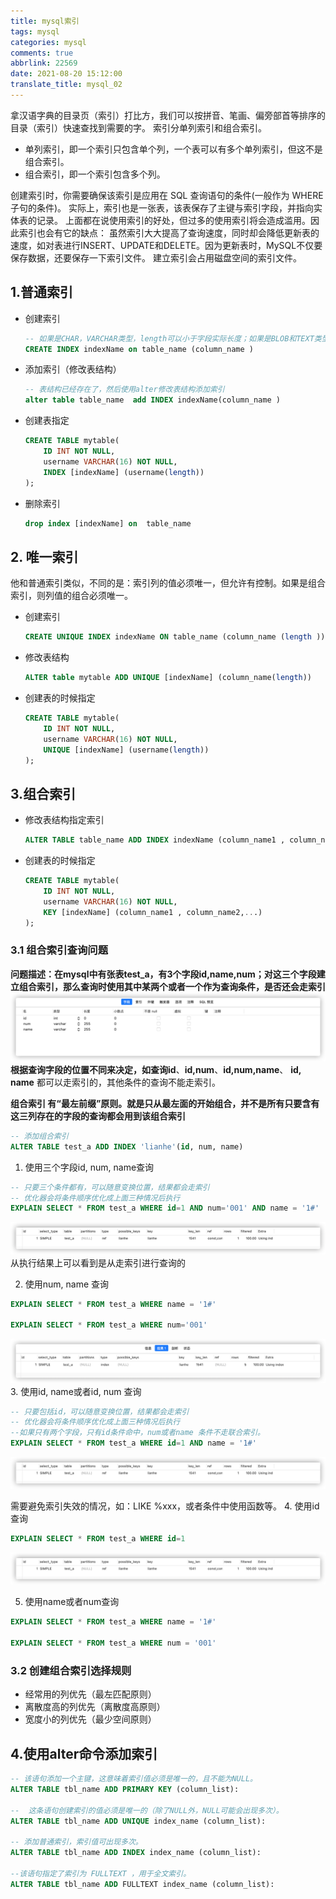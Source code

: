 ```yaml
---
title: mysql索引
tags: mysql
categories: mysql
comments: true
abbrlink: 22569
date: 2021-08-20 15:12:00
translate_title: mysql_02
---
```

拿汉语字典的目录页（索引）打比方，我们可以按拼音、笔画、偏旁部首等排序的目录（索引）快速查找到需要的字。
索引分单列索引和组合索引。
- 单列索引，即一个索引只包含单个列，一个表可以有多个单列索引，但这不是组合索引。 
- 组合索引，即一个索引包含多个列。

创建索引时，你需要确保该索引是应用在 SQL 查询语句的条件(一般作为 WHERE 子句的条件)。
实际上，索引也是一张表，该表保存了主键与索引字段，并指向实体表的记录。
上面都在说使用索引的好处，但过多的使用索引将会造成滥用。因此索引也会有它的缺点：
虽然索引大大提高了查询速度，同时却会降低更新表的速度，如对表进行INSERT、UPDATE和DELETE。因为更新表时，MySQL不仅要保存数据，还要保存一下索引文件。
建立索引会占用磁盘空间的索引文件。

## 1.普通索引
- 创建索引
    ```sql
    -- 如果是CHAR，VARCHAR类型，length可以小于字段实际长度；如果是BLOB和TEXT类型，必须指定 length。
    CREATE INDEX indexName on table_name (column_name )
    ```
- 添加索引（修改表结构）
    ```sql
    -- 表结构已经存在了，然后使用alter修改表结构添加索引
    alter table table_name  add INDEX indexName(column_name )
    ```
- 创建表指定
    ```sql
    CREATE TABLE mytable(  
        ID INT NOT NULL,   
        username VARCHAR(16) NOT NULL,  
        INDEX [indexName] (username(length))  
    ); 
    ```
- 删除索引
    ```sql
    drop index [indexName] on  table_name 
    ```
  
## 2. 唯一索引
他和普通索引类似，不同的是：索引列的值必须唯一，但允许有控制。如果是组合索引，则列值的组合必须唯一。
- 创建索引
    ```sql
    CREATE UNIQUE INDEX indexName ON table_name (column_name (length ))
    ```
  
- 修改表结构
    ```sql
    ALTER table mytable ADD UNIQUE [indexName] (column_name(length))
    ```
  
- 创建表的时候指定
    ```sql
    CREATE TABLE mytable(  
        ID INT NOT NULL,   
        username VARCHAR(16) NOT NULL,  
        UNIQUE [indexName] (username(length))  
    );
    ```
## 3.组合索引
- 修改表结构指定索引
    ```sql
    ALTER TABLE table_name ADD INDEX indexName (column_name1 , column_name2,...)
    ```
- 创建表的时候指定
    ```sql
    CREATE TABLE mytable(  
        ID INT NOT NULL,   
        username VARCHAR(16) NOT NULL,  
        KEY [indexName] (column_name1 , column_name2,...)  
    );
    ```
### 3.1 组合索引查询问题
**问题描述：**在mysql中有张表test_a，有3个字段id,name,num；对这三个字段建立组合索引，那么查询时使用其中某两个或者一个作为查询条件，是否还会走索引
![表结构](./mysql-index/01.png)
根据查询字段的位置不同来决定，如查询**id**、**id,num**、**id,num,name**、 **id, name** 都可以走索引的，其他条件的查询不能走索引。

**组合索引 有“最左前缀”原则。就是只从最左面的开始组合，并不是所有只要含有这三列存在的字段的查询都会用到该组合索引**
```sql
-- 添加组合索引
ALTER TABLE test_a ADD INDEX 'lianhe'(id, num, name)
```
1. 使用三个字段id, num, name查询
```sql
-- 只要三个条件都有，可以随意变换位置，结果都会走索引
-- 优化器会将条件顺序优化成上面三种情况后执行
EXPLAIN SELECT * FROM test_a WHERE id=1 AND num='001' AND name = '1#'
```
![使用三个字段id, num, name查询](./mysql-index/02.png)
从执行结果上可以看到是从走索引进行查询的

2. 使用num, name 查询
```sql
EXPLAIN SELECT * FROM test_a WHERE name = '1#'

EXPLAIN SELECT * FROM test_a WHERE num='001' 
```
![使用id, name 查询](./mysql-index/03.png)
3. 使用id, name或者id, num 查询
```sql
-- 只要包括id，可以随意变换位置，结果都会走索引
-- 优化器会将条件顺序优化成上面三种情况后执行
--如果只有两个字段，只有id条件命中，num或者name 条件不走联合索引。
EXPLAIN SELECT * FROM test_a WHERE id=1 AND name = '1#'
```
![使用id, name 查询](./mysql-index/02.png)


需要避免索引失效的情况，如：LIKE %xxx，或者条件中使用函数等。
4. 使用id查询
```sql
EXPLAIN SELECT * FROM test_a WHERE id=1
```
![使用id查询](./mysql-index/02.png)

5. 使用name或者num查询
```sql
EXPLAIN SELECT * FROM test_a WHERE name = '1#'

EXPLAIN SELECT * FROM test_a WHERE num = '001'
```

### 3.2 创建组合索引选择规则
- 经常用的列优先（最左匹配原则）
- 离散度高的列优先（离散度高原则）
- 宽度小的列优先（最少空间原则）

## 4.使用alter命令添加索引
```sql
-- 该语句添加一个主键，这意味着索引值必须是唯一的，且不能为NULL。
ALTER TABLE tbl_name ADD PRIMARY KEY (column_list): 
    
--  这条语句创建索引的值必须是唯一的（除了NULL外，NULL可能会出现多次）。
ALTER TABLE tbl_name ADD UNIQUE index_name (column_list):

-- 添加普通索引，索引值可出现多次。
ALTER TABLE tbl_name ADD INDEX index_name (column_list):

--该语句指定了索引为 FULLTEXT ，用于全文索引。
ALTER TABLE tbl_name ADD FULLTEXT index_name (column_list):
```
  



